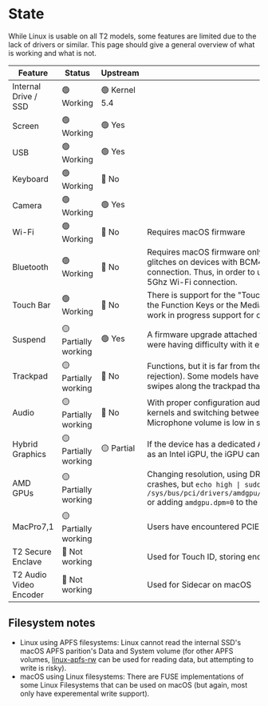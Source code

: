 # State

While Linux is usable on all T2 models, some features are limited due to the lack of drivers or similar. This page should give a general overview of what is working and what is not.

|Feature|Status|Upstream|Notes|Issues/links|
|-|-|-|-|-|
|Internal Drive / SSD|🟢 Working|🟢 Kernel 5.4||[Filesystem notes](#filesystem-notes)|
|Screen|🟢 Working|🟢 Yes|||
|USB|🟢 Working|🟢 Yes|||
|Keyboard|🟢 Working|🔴 No||[apple-bce](https://github.com/t2linux/apple-bce-drv)|
|Camera|🟢 Working|🟢 Yes|||
|Wi-Fi|🟢 Working|🔴 No|Requires macOS firmware|[Setup guide](https://wiki.t2linux.org/guides/wifi-bluetooth/)|
|Bluetooth|🟢 Working|🔴 No|Requires macOS firmware only for devices with BCM4377 chip. Also, Bluetooth glitches on devices with BCM4377 Chip if connected to a 2.4 Ghz Wi-Fi connection. Thus, in order to use Bluetooth either turn off your Wi-Fi or use a 5Ghz Wi-Fi connection.|[Setup guide](https://wiki.t2linux.org/guides/wifi-bluetooth/)|
|Touch Bar|🟢 Working|🔴 No|There is support for the "Touch Bar Keyboard" device configuration, where only the Function Keys or the Media/Brightness Control Keys can be shown. There is work in progress support for custom graphics on the Touch Bar.|[tiny-dfr](https://github.com/kekrby/tiny-dfr)<br>[apple-ib](https://github.com/t2linux/apple-ib-drv)|
|Suspend|🟡 Partially working|🟢 Yes|A firmware upgrade attached to macOS Sonoma broke suspend. Some users were having difficulty with it even before Sonoma.|[#53](https://github.com/t2linux/T2-Ubuntu-Kernel/issues/53)|
|Trackpad|🟡 Partially working|🔴 No|Functions, but it is far from the experience on macOS (No force touch or palm rejection). Some models have deadzones on the edges of their trackpads where swipes along the trackpad that start in these deadzones will not be registered.|[apple-bce](https://github.com/t2linux/apple-bce-drv)|
|Audio|🟡 Partially working|🔴 No|With proper configuration audio can work, however it is not stable in some older kernels and switching between speakers and when using the microphone. Microphone volume is low in some Macs.|[apple-bce](https://github.com/t2linux/apple-bce-drv)|
|Hybrid Graphics|🟡 Partially working|🟡 Partial|If the device has a dedicated AMD GPU (15 and 16 inch MacBookPro's) as well as an Intel iGPU, the iGPU can be used, but this breaks resume.|[Hybrid Graphics](https://wiki.t2linux.org/guides/hybrid-graphics/)|
|AMD GPUs|🟡 Partially working||Changing resolution, using DRI_PRIME and doing various other things can cause crashes, but `echo high \| sudo tee /sys/bus/pci/drivers/amdgpu/0000:??:??.?/power_dpm_force_performance_level` or adding `amdgpu.dpm=0` to the kernel commandline stops these crashes.||
|MacPro7,1|🟡 Partially working||Users have encountered PCIE Address Space issues, with auto remap breaking.||
|T2 Secure Enclave|🔴 Not working||Used for Touch ID, storing encryption keys on macOS||
|T2 Audio Video Encoder|🔴 Not working||Used for Sidecar on macOS||

## Filesystem notes
- Linux using APFS filesystems: Linux cannot read the internal SSD's macOS APFS parition's Data and System volume (for other APFS volumes, [linux-apfs-rw](https://github.com/linux-apfs/linux-apfs-rw) can be used for reading data, but attempting to write is risky).
- macOS using Linux filesystems: There are FUSE implementations of some Linux Filesystems that can be used on macOS (but again, most only have experemental write support).
